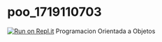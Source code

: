 # poo_1719110703
[![Run on Repl.it](https://repl.it/badge/github/MauGayosso/poo_1719110703)](https://repl.it/github/MauGayosso/poo_1719110703)
Programacion Orientada a Objetos
